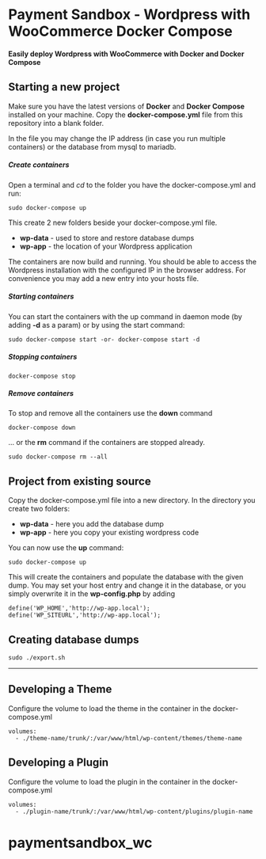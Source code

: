 # Payment Sandbox - Wordpress with WooCommerce Docker Compose

#### Easily deploy Wordpress with WooCommerce with Docker and Docker Compose

## Starting a new project

Make sure you have the latest versions of **Docker** and **Docker Compose** installed on your machine.
Copy the **docker-compose.yml** file from this repository into a blank folder.

In the file you may change the IP address (in case you run multiple containers) or the database from mysql to mariadb.

##### Create containers

Open a terminal and *cd* to the folder you have the docker-compose.yml and run:
```
sudo docker-compose up
```

This create 2 new folders beside your docker-compose.yml file.
* **wp-data** - used to store and restore database dumps
* **wp-app** - the location of your Wordpress application

The containers are now build and running. You should be able to access the Wordpress installation with the configured IP in the browser address. For convenience you may add a new entry into your hosts file.

##### Starting containers

You can start the containers with the up command in daemon mode (by adding **-d** as a param) or by using the start command:
```
sudo docker-compose start -or- docker-compose start -d
```

##### Stopping containers
```
docker-compose stop
```

##### Remove containers

To stop and remove all the containers use the **down** command
```
docker-compose down
```
... or the **rm** command if the containers are stopped already.
```
sudo docker-compose rm --all
```

## Project from existing source

Copy the docker-compose.yml file into a new directory. In the directory you create two folders:
* **wp-data** - here you add the database dump
* **wp-app** - here you copy your existing wordpress code

You can now use the **up** command:
```
sudo docker-compose up
```

This will create the containers and populate the database with the given dump. You may set your host entry and change it in the database, or you simply overwrite it in the **wp-config.php** by adding
```
define('WP_HOME','http://wp-app.local');
define('WP_SITEURL','http://wp-app.local');
```

## Creating database dumps
```
sudo ./export.sh
```
---

## Developing a Theme

Configure the volume to load the theme in the container in the docker-compose.yml

```
volumes:
  - ./theme-name/trunk/:/var/www/html/wp-content/themes/theme-name
```

## Developing a Plugin

Configure the volume to load the plugin in the container in the docker-compose.yml

```
volumes:
  - ./plugin-name/trunk/:/var/www/html/wp-content/plugins/plugin-name
```
# paymentsandbox_wc
